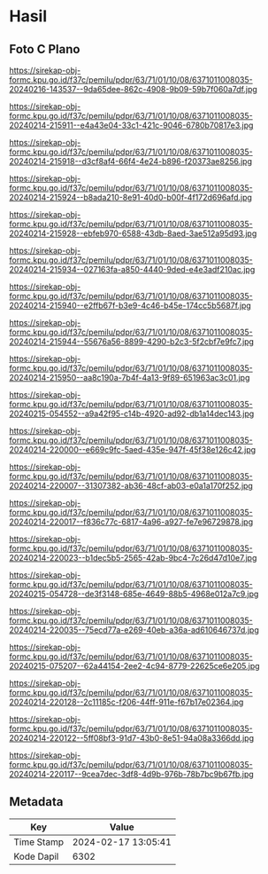 # Hasil

## Foto C Plano

https://sirekap-obj-formc.kpu.go.id/f37c/pemilu/pdpr/63/71/01/10/08/6371011008035-20240216-143537--9da65dee-862c-4908-9b09-59b7f060a7df.jpg

https://sirekap-obj-formc.kpu.go.id/f37c/pemilu/pdpr/63/71/01/10/08/6371011008035-20240214-215911--e4a43e04-33c1-421c-9046-6780b70817e3.jpg

https://sirekap-obj-formc.kpu.go.id/f37c/pemilu/pdpr/63/71/01/10/08/6371011008035-20240214-215918--d3cf8af4-66f4-4e24-b896-f20373ae8256.jpg

https://sirekap-obj-formc.kpu.go.id/f37c/pemilu/pdpr/63/71/01/10/08/6371011008035-20240214-215924--b8ada210-8e91-40d0-b00f-4f172d696afd.jpg

https://sirekap-obj-formc.kpu.go.id/f37c/pemilu/pdpr/63/71/01/10/08/6371011008035-20240214-215928--ebfeb970-6588-43db-8aed-3ae512a95d93.jpg

https://sirekap-obj-formc.kpu.go.id/f37c/pemilu/pdpr/63/71/01/10/08/6371011008035-20240214-215934--027163fa-a850-4440-9ded-e4e3adf210ac.jpg

https://sirekap-obj-formc.kpu.go.id/f37c/pemilu/pdpr/63/71/01/10/08/6371011008035-20240214-215940--e2ffb67f-b3e9-4c46-b45e-174cc5b5687f.jpg

https://sirekap-obj-formc.kpu.go.id/f37c/pemilu/pdpr/63/71/01/10/08/6371011008035-20240214-215944--55676a56-8899-4290-b2c3-5f2cbf7e9fc7.jpg

https://sirekap-obj-formc.kpu.go.id/f37c/pemilu/pdpr/63/71/01/10/08/6371011008035-20240214-215950--aa8c190a-7b4f-4a13-9f89-651963ac3c01.jpg

https://sirekap-obj-formc.kpu.go.id/f37c/pemilu/pdpr/63/71/01/10/08/6371011008035-20240215-054552--a9a42f95-c14b-4920-ad92-db1a14dec143.jpg

https://sirekap-obj-formc.kpu.go.id/f37c/pemilu/pdpr/63/71/01/10/08/6371011008035-20240214-220000--e669c9fc-5aed-435e-947f-45f38e126c42.jpg

https://sirekap-obj-formc.kpu.go.id/f37c/pemilu/pdpr/63/71/01/10/08/6371011008035-20240214-220007--31307382-ab36-48cf-ab03-e0a1a170f252.jpg

https://sirekap-obj-formc.kpu.go.id/f37c/pemilu/pdpr/63/71/01/10/08/6371011008035-20240214-220017--f836c77c-6817-4a96-a927-fe7e96729878.jpg

https://sirekap-obj-formc.kpu.go.id/f37c/pemilu/pdpr/63/71/01/10/08/6371011008035-20240214-220023--b1dec5b5-2565-42ab-9bc4-7c26d47d10e7.jpg

https://sirekap-obj-formc.kpu.go.id/f37c/pemilu/pdpr/63/71/01/10/08/6371011008035-20240215-054728--de3f3148-685e-4649-88b5-4968e012a7c9.jpg

https://sirekap-obj-formc.kpu.go.id/f37c/pemilu/pdpr/63/71/01/10/08/6371011008035-20240214-220035--75ecd77a-e269-40eb-a36a-ad610646737d.jpg

https://sirekap-obj-formc.kpu.go.id/f37c/pemilu/pdpr/63/71/01/10/08/6371011008035-20240215-075207--62a44154-2ee2-4c94-8779-22625ce6e205.jpg

https://sirekap-obj-formc.kpu.go.id/f37c/pemilu/pdpr/63/71/01/10/08/6371011008035-20240214-220128--2c11185c-f206-44ff-911e-f67b17e02364.jpg

https://sirekap-obj-formc.kpu.go.id/f37c/pemilu/pdpr/63/71/01/10/08/6371011008035-20240214-220122--5ff08bf3-91d7-43b0-8e51-94a08a3366dd.jpg

https://sirekap-obj-formc.kpu.go.id/f37c/pemilu/pdpr/63/71/01/10/08/6371011008035-20240214-220117--9cea7dec-3df8-4d9b-976b-78b7bc9b67fb.jpg


## Metadata

| Key        | Value               |
| ---------- | ------------------- |
| Time Stamp | 2024-02-17 13:05:41 |
| Kode Dapil | 6302                |



